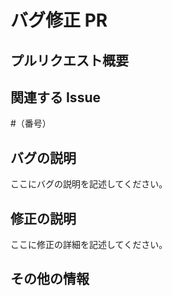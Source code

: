 # バグ修正 PR

## プルリクエスト概要
<!-- ここにプルリクエストの概要を記述してください -->

## 関連する Issue
<!-- "このバグに対する Issue が存在しない場合、作成してください。" -->
#（番号）

## バグの説明
<!-- "修正したバグについて説明してください。" -->
ここにバグの説明を記述してください。

## 修正の説明
<!-- "どのように修正したのか詳しく説明してください。" -->
ここに修正の詳細を記述してください。

## その他の情報
<!-- その他の参考になる情報があれば、ここに記述してください -->
